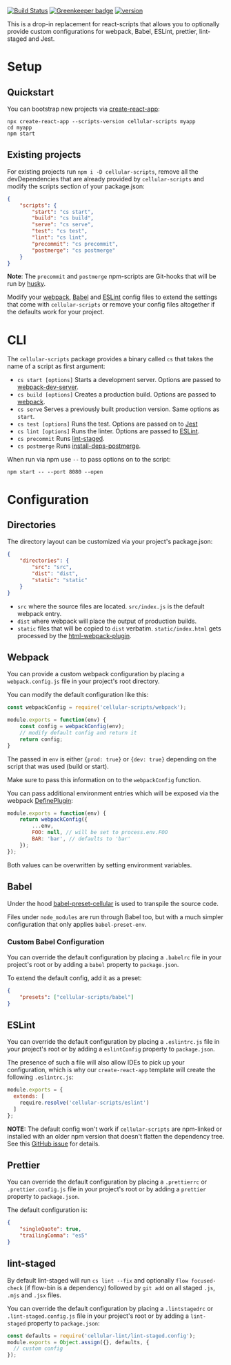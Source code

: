 [![Build Status](https://travis-ci.org/fgnass/cellular-scripts.svg?branch=master)](https://travis-ci.org/fgnass/cellular-scripts)
[![Greenkeeper badge](https://badges.greenkeeper.io/fgnass/cellular-scripts.svg)](https://greenkeeper.io/)
[![version](https://img.shields.io/npm/v/cellular-scripts.svg)](http://npm.im/cellular-scripts)

This is a drop-in replacement for react-scripts that allows you to optionally provide custom configurations for webpack, Babel, ESLint, prettier, lint-staged and Jest.

# Setup

## Quickstart

You can bootstrap new projects via [create-react-app](https://github.com/facebookincubator/create-react-app):

```
npx create-react-app --scripts-version cellular-scripts myapp
cd myapp
npm start
```

## Existing projects

For existing projects run `npm i -D cellular-scripts`, remove all the devDependencies that are already provided by `cellular-scripts` and modify the scripts section of your package.json:

```json
{
    "scripts": {
        "start": "cs start",
        "build": "cs build",
        "serve": "cs serve",
        "test": "cs test",
        "lint": "cs lint",
        "precommit": "cs precommit",
        "postmerge": "cs postmerge"
    }
}
```

__Note__: The `precommit` and `postmerge` npm-scripts are Git-hooks that will be run by [husky](https://github.com/typicode/husky).

Modify your [webpack](#webpack), [Babel](#babel) and [ESLint](#eslint) config files to extend the settings that come with `cellular-scripts` or remove your config files altogether if the defaults work for your project.

# CLI

The `cellular-scripts` package provides a binary called `cs` that takes the name of a script as first argument:

* `cs start [options]`
  Starts a development server. Options are passed to [webpack-dev-server](https://webpack.js.org/configuration/dev-server/).
* `cs build [options]` Creates a production build. Options are passed to [webpack](https://webpack.js.org/api/cli/).
* `cs serve` Serves a previously built production version. Same options as `start`.
* `cs test [options]` Runs the test. Options are passed on to [Jest](https://facebook.github.io/jest/docs/en/cli.html)
* `cs lint [options]` Runs the linter. Options are passed to [ESLint](https://eslint.org/docs/user-guide/command-line-interface).
* `cs precommit` Runs [lint-staged](#lint-staged).
* `cs postmerge` Runs [install-deps-postmerge](https://github.com/camacho/install-deps-postmerge).

When run via npm use `--` to pass options on to the script:

```
npm start -- --port 8080 --open
```


# Configuration

## Directories

The directory layout can be customized via your project's package.json:

```json
{
    "directories": {
        "src": "src",
        "dist": "dist",
        "static": "static"
    }
}
```

* `src` where the source files are located. `src/index.js` is the default webpack entry.
* `dist` where webpack will place the output of production builds.
* `static` files that will be copied to `dist` verbatim. `static/index.html` gets processed by the [html-webpack-plugin](https://webpack.js.org/plugins/html-webpack-plugin/).

## Webpack

You can provide a custom webpack configuration by placing a `webpack.config.js` file in your project's root directory.

You can modify the default configuration like this:

```js
const webpackConfig = require('cellular-scripts/webpack');

module.exports = function(env) {
    const config = webpackConfig(env);
    // modify default config and return it
    return config;
}
```

The passed in `env` is either `{prod: true}` or `{dev: true}` depending on the script that was used (build or start).

Make sure to pass this information on to the `webpackConfig` function.

You can pass additional environment entries
which will be exposed via the webpack [DefinePlugin](https://webpack.js.org/plugins/define-plugin/):

```js
module.exports = function(env) {
    return webpackConfig({
        ...env,
        FOO: null, // will be set to process.env.FOO
        BAR: 'bar', // defaults to 'bar'
    });
});
```

Both values can be overwritten by setting environment variables.

## Babel

Under the hood [babel-preset-cellular](https://www.npmjs.com/package/babel-preset-cellular) is used to transpile the source code.

Files under `node_modules` are run through Babel too, but with a much simpler configuration that only applies `babel-preset-env`.

### Custom Babel Configuration

You can override the default configuration by placing a `.babelrc` file in your project's root or by adding a `babel` property to `package.json`.

To extend the default config, add it as a preset:

```json
{
    "presets": ["cellular-scripts/babel"]
}
```

## ESLint

You can override the default configuration by placing a `.eslintrc.js` file in your project's root or by adding a `eslintConfig` property to `package.json`.

The presence of such a file will also allow IDEs to pick up your configuration, which is why our `create-react-app` template will create the following `.eslintrc.js`:

```js
module.exports = {
  extends: [
    require.resolve('cellular-scripts/eslint')
  ]
};
```

__NOTE:__ The default config won't work if `cellular-scripts` are npm-linked or installed with an older npm version that doesn't flatten the dependency tree. See this [GitHub issue](https://github.com/eslint/eslint/issues/3458) for details.

## Prettier

You can override the default configuration by placing a `.prettierrc` or `.prettier.config.js` file in your project's root or by adding a `prettier` property to `package.json`.

The default configuration is:

```json
{ 
    "singleQuote": true,
    "trailingComma": "es5"
}
```

## lint-staged

By default lint-staged will run `cs lint --fix` and optionally `flow focused-check` (if flow-bin is a dependency) followed by `git add` on all staged `.js`, `.mjs` and `.jsx` files.

You can override the default configuration by placing a `.lintstagedrc` or `.lint-staged.config.js` file in your project's root or by adding a `lint-staged` property to `package.json`:

```js
const defaults = require('cellular-lint/lint-staged.config');
module.exports = Object.assign({}, defaults, {
  // custom config  
});
```
